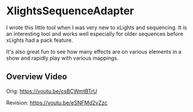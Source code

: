 # XlightsSequenceAdapter

I wrote this little tool when I was very new to xLights and sequencing.  It is an interesting tool and works well especially for older sequences before xLights had a pack feature.

It's also great fun to see how many effects are on various elements in a show and rapidly play with various mappings.

## Overview Video
Orig: https://youtu.be/csBCWmtBTrU

Revision: https://youtu.be/eSNFMd2vZzc
